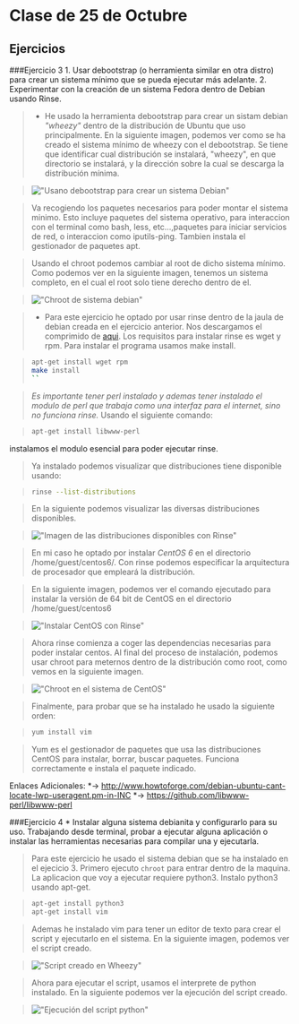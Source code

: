 Clase de 25 de Octubre
=====================

Ejercicios
----------

###Ejercicio 3
    1. Usar debootstrap (o herramienta similar en otra distro) para crear un sistema mínimo que se pueda ejecutar más adelante.
    2. Experimentar con la creación de un sistema Fedora dentro de Debian usando Rinse.


> * He usado la herramienta debootstrap para crear un sistam debian *"wheezy"* dentro de la distribución de Ubuntu que uso principalmente. 
> En la siguiente imagen, podemos ver como se ha creado el sistema mínimo de wheezy con el debootstrap. Se tiene que identificar cual distribución se instalará, "wheezy", en que directorio se instalará, y la dirección sobre la cual se descarga la distribución mínima. 

> !["Usano debootstrap para crear un sistema Debian"](https://raw.github.com/josecolella/GII-2013/master/Screenshots/Tema2Screenshots/debootstrap.png)


> Va recogiendo los paquetes necesarios para poder montar el sistema minimo.
Esto incluye paquetes del sistema operativo, para interaccion con el terminal como bash, less, etc...,paquetes para iniciar servicios de red, o interaccion como iputils-ping. Tambien instala el gestionador de paquetes apt.

> Usando el chroot podemos cambiar al root de dicho sistema mínimo. Como podemos ver en la siguiente imagen, tenemos un sistema completo, en el cual el root solo tiene derecho dentro de el.

> !["Chroot de sistema debian"](https://raw.github.com/josecolella/GII-2013/master/Screenshots/Tema2Screenshots/chrootwheezy.png)

 
> * Para este ejercicio he optado por usar rinse dentro de la 
jaula de debian creada en el ejercicio anterior. Nos descargamos el 
comprimido de [aqui][1]. Los requisitos para instalar rinse es wget y rpm.
Para instalar el programa usamos make install.

> ```sh 
> apt-get install wget rpm
> make install
> ``

> *Es importante tener perl instalado y ademas tener instalado el modulo de perl que trabaja como una interfaz para el internet, sino no funciona rinse.*
Usando el siguiente comando:

> ```sh
> apt-get install libwww-perl
> ```
instalamos el modulo esencial para poder ejecutar rinse.

> Ya instalado podemos visualizar que distribuciones tiene disponible usando:

> ```sh
> rinse --list-distributions
> ```

> En la siguiente podemos visualizar las diversas distribuciones disponibles.

> !["Imagen de las distribuciones disponibles con Rinse"](https://raw.github.com/josecolella/GII-2013/master/Screenshots/Tema2Screenshots/listdistributions.png)

> En mi caso he optado por instalar *CentOS 6* en el directorio /home/guest/centos6/. Con rinse podemos especificar la arquitectura de procesador que empleará la distribución.

> En la siguiente imagen, podemos ver el comando ejecutado para instalar la versión de 64 bit de CentOS en el directorio /home/guest/centos6

> !["Instalar CentOS con Rinse"](https://raw.github.com/josecolella/GII-2013/master/Screenshots/Tema2Screenshots/installcentos.png)

> Ahora rinse comienza a coger las dependencias necesarias para poder instalar
centos. Al final del proceso de instalación, podemos usar chroot para meternos dentro de la distribución como root, como vemos en la siguiente imagen.

> !["Chroot en el sistema de CentOS"](https://raw.github.com/josecolella/GII-2013/master/Screenshots/Tema2Screenshots/chrootcentos.png)

> Finalmente, para probar que se ha instalado he usado la siguiente orden:

> ```sh 
> yum install vim 
> ```

> Yum es el gestionador de paquetes que usa las distribuciones CentOS para instalar, borrar, buscar paquetes.
> Funciona correctamente e instala el paquete indicado. 

Enlaces Adicionales:
*-> http://www.howtoforge.com/debian-ubuntu-cant-locate-lwp-useragent.pm-in-INC
*-> https://github.com/libwww-perl/libwww-perl

###Ejercicio 4
    * Instalar alguna sistema debianita y configurarlo para su uso. Trabajando desde terminal, probar a ejecutar alguna aplicación o instalar las herramientas necesarias para compilar una y ejecutarla.

> Para este ejercicio he usado el sistema debian que se ha instalado en el ejecicio 3. Primero ejecuto ```chroot``` para entrar dentro de la maquina.  La aplicacion que voy a ejecutar requiere python3. Instalo python3 usando apt-get.

> ```sh
> apt-get install python3
> apt-get install vim
> ```

> Ademas he instalado vim para tener un editor de texto para crear el script y ejecutarlo en el sistema.
En la siguiente imagen, podemos ver el script creado.

> !["Script creado en Wheezy"](https://raw.github.com/josecolella/GII-2013/master/Screenshots/Tema2Screenshots/scriptcreado.png)

> Ahora para ejecutar el script, usamos el interprete de python instalado. 
En la siguiente podemos ver la ejecución del script creado.

> !["Ejecución del script python"](https://raw.github.com/josecolella/GII-2013/master/Screenshots/Tema2Screenshots/scriptejecutado.png)


[1]: http://www.steve.org.uk/Software/rinse/rinse-2.0.1.tar.gz
